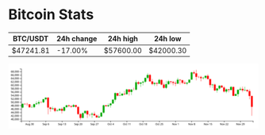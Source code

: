 # Bitcoin Stats

BTC/USDT|24h change|24h high|24h low|
|---|---|---|---|
|$47241.81|-17.00%|$57600.00|$42000.30|

<img src="./chart.svg">
